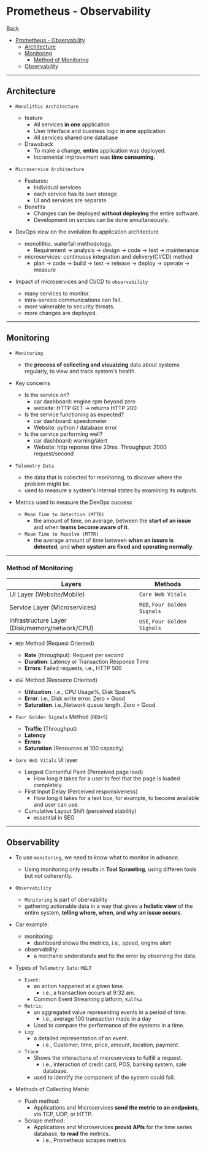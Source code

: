 # Prometheus - Observability

[Back](../../index.md)

- [Prometheus - Observability](#prometheus---observability)
  - [Architecture](#architecture)
  - [Monitoring](#monitoring)
    - [Method of Monitoring](#method-of-monitoring)
  - [Observability](#observability)

---

## Architecture

- `Monolithic Architecture`

  - feature
    - All services **in one** application
    - User Interface and business logic **in one** application
    - All services shared one database
  - Drawsback
    - To make a change, **entire** application was deployed.
    - Incremental improvement was **time consuming.**

- `Microservice Architecture`

  - Features:
    - Individual services
    - each service has its own storage
    - UI and services are separate.
  - Benefits
    - Changes can be deployed **without deploying** the entire software.
    - Development on sercies can be done simultaneously.

- DevOps view on the evolution fo application architecture

  - monolithic: waterfall methodology.
    - Requirement -> analysis -> design -> code -> test -> maintenance
  - microservices: continuous integration and delivery(CI/CD) method
    - plan -> code -> build -> test -> release -> deploy -> operate -> measure

- Impact of microservices and CI/CD to `observability`
  - many services to monitor.
  - intra-service communications can fail.
  - more valnerable to security threats.
  - more changes are deployed.

---

## Monitoring

- `Monitoring`

  - the **process of collecting and visuaizing** data about systems regularly, to view and track system's health.

- Key concerns

  - Is the service on?
    - car dashboard: engine rpm beyond zero
    - website: HTTP GET -> returns HTTP 200
  - Is the service functioning as expected?
    - car dashboard: speedometer
    - Website: python / database error
  - Is the service performing well?
    - car dashboard: warning/alert
    - Website: http reponse time 20ms. Throughput: 2000 request/second

- `Telemetry Data`

  - the data that is collected for monitoring, to discover where the problem might be.
  - used to measure a system's internal states by examining its outputs.

- Metrics used to measure the DevOps success
  - `Mean Time to Detection (MTTD)`
    - the amount of time, on average, between the **start of an issue** and when **teams become aware of it**.
  - `Mean Time to Resolve (MTTR)`
    - the average amount of time between **when an issure is detected**, and **when system are fixed and operating normally**.

---

### Method of Monitoring

| Layers                                         | Methods                      |
| ---------------------------------------------- | ---------------------------- |
| UI Layer (Website/Mobile)                      | `Core Web Vitals`            |
| Service Layer (Microservices)                  | `RED`, `Four Golden Signals` |
| Infrastructure Layer (Disk/memory/network/CPU) | `USE`, `Four Golden Signals` |

- `RED` Method (Request Oriented)

  - **Rate** (throughput): Request per second
  - **Duration**: Latency or Transaction Response Time
  - **Errors**: Failed requests, i.e., HTTP 500

- `USE` Method (Resource Oriented)

  - **Utilization**. i.e., CPU Usage%, Disk Space%
  - **Error**. i.e., Disk write error. Zero = Good
  - **Saturation**. i.e.,Network queue length. Zero = Good

- `Four Golden Signals` Method (`RED+S`)

  - **Traffic** (Throughput)
  - **Latency**
  - **Errors**
  - **Saturation** (Resources at 100 capacity)

- `Core Web Vitals` UI layer
  - Largest Contentful Paint (Perceived page load)
    - How long it takes for a user to feel that the page is loaded completely.
  - First Input Delay (Perceived responsiveness)
    - How long it takes for a text box, for example, to become available and user can use.
  - Cumulative Layout Shift (perceived stability)
    - essential in SEO

---

## Observability

- To use `monitoring`, we need to know what to monitor in advance.

  - Using monitoring only results in **Tool Sprawling**, using differen tools but not coherently.

- `Observability`

  - `Monitoring` is part of obervability
  - gathering actionable data in a way that gives a **holistic view** of the entire system, **telling where, when, and why an issue occurs**.

- Car example:

  - monitoring:
    - dashboard shows the metrics, i.e., speed, engine alert
  - observability:
    - a mechanic understands and fix the error by observing the data.

- Types of `Telemetry Data`: `MELT`

  - `Event`:
    - an action happened at a given time.
      - i.e., a transaction occurs at 9:32 am.
    - Common Event Streaming platform, `Kalfka`
  - `Metric`:
    - an aggregated value representing events in a period of time.
      - i.e., average 100 transaction made in a day
    - Used to compare the performance of the systems in a time.
  - `Log`:
    - a detailed representation of an event.
      - i.e., Customer, time, price, amount, location, payment.
  - `Trace`
    - Shows the interactions of microservices to fulfill a request.
      - i.e., interaction of credit card, POS, banking system, sale database.
    - used to identify the component of the system could fail.

- Methods of Collecting Metric
  - Push method:
    - Applications and Microservices **send the metric to an endpoints**, via TCP, UDP, or HTTP.
  - Scrape method:
    - Applications and Microservices **provid APIs** for the time series database, **to read** the metrics.
      - i.e., Prometheus scrapes metrics
